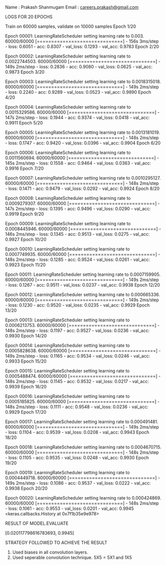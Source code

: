 Name : Prakash Shanmugam
Email : careers.prakash@gmail.com

LOGS FOR 20 EPOCHS

Train on 60000 samples, validate on 10000 samples
Epoch 1/20

Epoch 00001: LearningRateScheduler setting learning rate to 0.003.
60000/60000 [==============================] - 156s 3ms/step - loss: 0.6051 - acc: 0.8307 - val_loss: 0.1293 - val_acc: 0.9783
Epoch 2/20

Epoch 00002: LearningRateScheduler setting learning rate to 0.0022744503.
60000/60000 [==============================] - 149s 2ms/step - loss: 0.2836 - acc: 0.9080 - val_loss: 0.0625 - val_acc: 0.9873
Epoch 3/20

Epoch 00003: LearningRateScheduler setting learning rate to 0.0018315018.
60000/60000 [==============================] - 149s 2ms/step - loss: 0.2240 - acc: 0.9289 - val_loss: 0.0523 - val_acc: 0.9890
Epoch 4/20

Epoch 00004: LearningRateScheduler setting learning rate to 0.0015329586.
60000/60000 [==============================] - 147s 2ms/step - loss: 0.1944 - acc: 0.9374 - val_loss: 0.0418 - val_acc: 0.9911
Epoch 5/20

Epoch 00005: LearningRateScheduler setting learning rate to 0.0013181019.
60000/60000 [==============================] - 148s 2ms/step - loss: 0.1747 - acc: 0.9420 - val_loss: 0.0396 - val_acc: 0.9904
Epoch 6/20

Epoch 00006: LearningRateScheduler setting learning rate to 0.0011560694.
60000/60000 [==============================] - 145s 2ms/step - loss: 0.1558 - acc: 0.9464 - val_loss: 0.0363 - val_acc: 0.9916
Epoch 7/20

Epoch 00007: LearningRateScheduler setting learning rate to 0.0010295127.
60000/60000 [==============================] - 148s 2ms/step - loss: 0.1471 - acc: 0.9479 - val_loss: 0.0292 - val_acc: 0.9924
Epoch 8/20

Epoch 00008: LearningRateScheduler setting learning rate to 0.0009279307.
60000/60000 [==============================] - 147s 2ms/step - loss: 0.1395 - acc: 0.9496 - val_loss: 0.0290 - val_acc: 0.9919
Epoch 9/20

Epoch 00009: LearningRateScheduler setting learning rate to 0.0008445946.
60000/60000 [==============================] - 146s 2ms/step - loss: 0.1345 - acc: 0.9513 - val_loss: 0.0275 - val_acc: 0.9927
Epoch 10/20

Epoch 00010: LearningRateScheduler setting learning rate to 0.0007749935.
60000/60000 [==============================] - 148s 2ms/step - loss: 0.1285 - acc: 0.9524 - val_loss: 0.0261 - val_acc: 0.9923
Epoch 11/20

Epoch 00011: LearningRateScheduler setting learning rate to 0.0007159905.
60000/60000 [==============================] - 149s 2ms/step - loss: 0.1267 - acc: 0.9511 - val_loss: 0.0237 - val_acc: 0.9938
Epoch 12/20

Epoch 00012: LearningRateScheduler setting learning rate to 0.000665336.
60000/60000 [==============================] - 149s 2ms/step - loss: 0.1230 - acc: 0.9520 - val_loss: 0.0235 - val_acc: 0.9929
Epoch 13/20

Epoch 00013: LearningRateScheduler setting learning rate to 0.0006213753.
60000/60000 [==============================] - 148s 2ms/step - loss: 0.1197 - acc: 0.9527 - val_loss: 0.0236 - val_acc: 0.9930
Epoch 14/20

Epoch 00014: LearningRateScheduler setting learning rate to 0.0005828638.
60000/60000 [==============================] - 149s 2ms/step - loss: 0.1165 - acc: 0.9534 - val_loss: 0.0246 - val_acc: 0.9933
Epoch 15/20

Epoch 00015: LearningRateScheduler setting learning rate to 0.0005488474.
60000/60000 [==============================] - 148s 2ms/step - loss: 0.1145 - acc: 0.9532 - val_loss: 0.0217 - val_acc: 0.9939
Epoch 16/20

Epoch 00016: LearningRateScheduler setting learning rate to 0.0005185825.
60000/60000 [==============================] - 148s 2ms/step - loss: 0.1111 - acc: 0.9548 - val_loss: 0.0236 - val_acc: 0.9929
Epoch 17/20

Epoch 00017: LearningRateScheduler setting learning rate to 0.000491481.
60000/60000 [==============================] - 149s 2ms/step - loss: 0.1104 - acc: 0.9539 - val_loss: 0.0208 - val_acc: 0.9943
Epoch 18/20

Epoch 00018: LearningRateScheduler setting learning rate to 0.0004670715.
60000/60000 [==============================] - 148s 2ms/step - loss: 0.1105 - acc: 0.9535 - val_loss: 0.0248 - val_acc: 0.9930
Epoch 19/20

Epoch 00019: LearningRateScheduler setting learning rate to 0.0004449718.
60000/60000 [==============================] - 149s 2ms/step - loss: 0.1086 - acc: 0.9537 - val_loss: 0.0222 - val_acc: 0.9938
Epoch 20/20

Epoch 00020: LearningRateScheduler setting learning rate to 0.000424869.
60000/60000 [==============================] - 148s 2ms/step - loss: 0.1061 - acc: 0.9553 - val_loss: 0.0201 - val_acc: 0.9945
<keras.callbacks.History at 0x7f1b35e9e978>


RESULT OF MODEL.EVALUATE

[0.020117798616783693, 0.9945]



STRATEGY FOLLOWED TO ACHIEVE THE RESULT

1. Used biases in all convolution layers.
2. Used seperable convolution technique. 5X5 = 5X1 and 1X5


